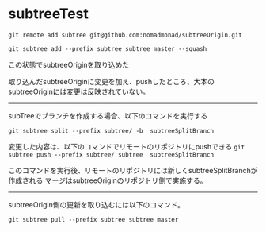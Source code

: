 subtreeTest
===========

`git remote add subtree git@github.com:nomadmonad/subtreeOrigin.git`

`git subtree add --prefix subtree subtree master --squash`

この状態でsubtreeOriginを取り込めた

取り込んだsubtreeOriginに変更を加え、pushしたところ、大本のsubtreeOriginには変更は反映されていない。

-----------

subTreeでブランチを作成する場合、以下のコマンドを実行する

`git subtree split --prefix subtree/ -b  subtreeSplitBranch`


変更した内容は、以下のコマンドでリモートのリポジトリにpushできる
`git subtree push --prefix subtree/ subtree  subtreeSplitBranch`

このコマンドを実行後、リモートのリポジトリには新しくsubtreeSplitBranchが作成される
マージはsubtreeOriginのリポジトリ側で実施する。

-----------

subtreeOrigin側の更新を取り込むには以下のコマンド。

`git subtree pull --prefix subtree subtree master`

